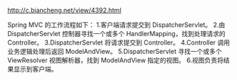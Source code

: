http://c.biancheng.net/view/4392.html

Spring MVC 的工作流程如下：
1.客户端请求提交到 DispatcherServlet。
2.由 DispatcherServlet 控制器寻找一个或多个 HandlerMapping，找到处理请求的 Controller。
3.DispatcherServlet 将请求提交到 Controller。
4.Controller 调用业务逻辑处理后返回 ModelAndView。
5.DispatcherServlet 寻找一个或多个 ViewResolver 视图解析器，找到 ModelAndView 指定的视图。
6.视图负责将结果显示到客户端。
